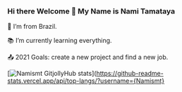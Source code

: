 ### Hi there Welcome 👋 My Name is Nami Tamataya

:house_with_garden: I’m from Brazil.

:books: I’m currently learning everything.

:outbox_tray: 2021 Goals: create a new project and find a new job.

[![Namismt GitjollyHub stats](https://github-readme-stats.vercel.app/api?username=Namismt)](https://github-readme-stats.vercel.app/api/top-langs/?username={Namismt}
